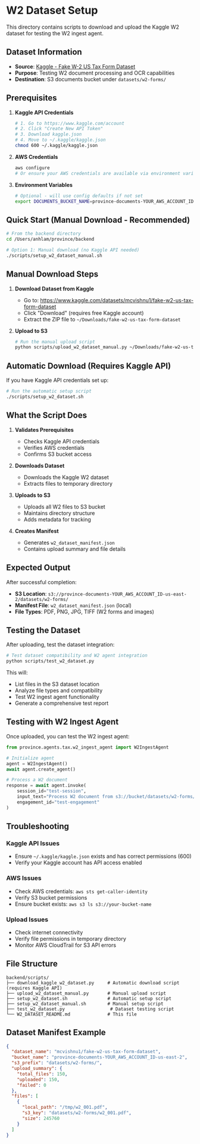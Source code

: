 # W2 Dataset Setup

This directory contains scripts to download and upload the Kaggle W2 dataset for testing the W2 ingest agent.

## Dataset Information

- **Source**: [Kaggle - Fake W-2 US Tax Form Dataset](https://www.kaggle.com/datasets/mcvishnu1/fake-w2-us-tax-form-dataset)
- **Purpose**: Testing W2 document processing and OCR capabilities
- **Destination**: S3 documents bucket under `datasets/w2-forms/`

## Prerequisites

1. **Kaggle API Credentials**
   ```bash
   # 1. Go to https://www.kaggle.com/account
   # 2. Click "Create New API Token"
   # 3. Download kaggle.json
   # 4. Move to ~/.kaggle/kaggle.json
   chmod 600 ~/.kaggle/kaggle.json
   ```

2. **AWS Credentials**
   ```bash
   aws configure
   # Or ensure your AWS credentials are available via environment variables
   ```

3. **Environment Variables**
   ```bash
   # Optional - will use config defaults if not set
   export DOCUMENTS_BUCKET_NAME=province-documents-YOUR_AWS_ACCOUNT_ID-us-east-2
   ```

## Quick Start (Manual Download - Recommended)

```bash
# From the backend directory
cd /Users/anhlam/province/backend

# Option 1: Manual download (no Kaggle API needed)
./scripts/setup_w2_dataset_manual.sh
```

## Manual Download Steps

1. **Download Dataset from Kaggle**
   - Go to: https://www.kaggle.com/datasets/mcvishnu1/fake-w2-us-tax-form-dataset
   - Click "Download" (requires free Kaggle account)
   - Extract the ZIP file to `~/Downloads/fake-w2-us-tax-form-dataset`

2. **Upload to S3**
   ```bash
   # Run the manual upload script
   python scripts/upload_w2_dataset_manual.py ~/Downloads/fake-w2-us-tax-form-dataset
   ```

## Automatic Download (Requires Kaggle API)

If you have Kaggle API credentials set up:

```bash
# Run the automatic setup script
./scripts/setup_w2_dataset.sh
```

## What the Script Does

1. **Validates Prerequisites**
   - Checks Kaggle API credentials
   - Verifies AWS credentials
   - Confirms S3 bucket access

2. **Downloads Dataset**
   - Downloads the Kaggle W2 dataset
   - Extracts files to temporary directory

3. **Uploads to S3**
   - Uploads all W2 files to S3 bucket
   - Maintains directory structure
   - Adds metadata for tracking

4. **Creates Manifest**
   - Generates `w2_dataset_manifest.json`
   - Contains upload summary and file details

## Expected Output

After successful completion:

- **S3 Location**: `s3://province-documents-YOUR_AWS_ACCOUNT_ID-us-east-2/datasets/w2-forms/`
- **Manifest File**: `w2_dataset_manifest.json` (local)
- **File Types**: PDF, PNG, JPG, TIFF (W2 forms and images)

## Testing the Dataset

After uploading, test the dataset integration:

```bash
# Test dataset compatibility and W2 agent integration
python scripts/test_w2_dataset.py
```

This will:
- List files in the S3 dataset location
- Analyze file types and compatibility
- Test W2 ingest agent functionality
- Generate a comprehensive test report

## Testing with W2 Ingest Agent

Once uploaded, you can test the W2 ingest agent:

```python
from province.agents.tax.w2_ingest_agent import W2IngestAgent

# Initialize agent
agent = W2IngestAgent()
await agent.create_agent()

# Process a W2 document
response = await agent.invoke(
    session_id="test-session",
    input_text="Process W2 document from s3://bucket/datasets/w2-forms/sample.pdf",
    engagement_id="test-engagement"
)
```

## Troubleshooting

### Kaggle API Issues
- Ensure `~/.kaggle/kaggle.json` exists and has correct permissions (600)
- Verify your Kaggle account has API access enabled

### AWS Issues
- Check AWS credentials: `aws sts get-caller-identity`
- Verify S3 bucket permissions
- Ensure bucket exists: `aws s3 ls s3://your-bucket-name`

### Upload Issues
- Check internet connectivity
- Verify file permissions in temporary directory
- Monitor AWS CloudTrail for S3 API errors

## File Structure

```
backend/scripts/
├── download_kaggle_w2_dataset.py     # Automatic download script (requires Kaggle API)
├── upload_w2_dataset_manual.py       # Manual upload script
├── setup_w2_dataset.sh               # Automatic setup script
├── setup_w2_dataset_manual.sh        # Manual setup script
├── test_w2_dataset.py                 # Dataset testing script
└── W2_DATASET_README.md              # This file
```

## Dataset Manifest Example

```json
{
  "dataset_name": "mcvishnu1/fake-w2-us-tax-form-dataset",
  "bucket_name": "province-documents-YOUR_AWS_ACCOUNT_ID-us-east-2",
  "s3_prefix": "datasets/w2-forms/",
  "upload_summary": {
    "total_files": 150,
    "uploaded": 150,
    "failed": 0
  },
  "files": [
    {
      "local_path": "/tmp/w2_001.pdf",
      "s3_key": "datasets/w2-forms/w2_001.pdf",
      "size": 245760
    }
  ]
}
```
